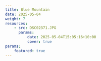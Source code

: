 ```yaml
---
title: Blue Mountain
date: 2025-05-04
weight: 7
resources:
    - src: DSC02371.JPG
      params:
          date: 2025-05-04T15:05:16+10:00
          cover: true
params:
    featured: true
---
```

